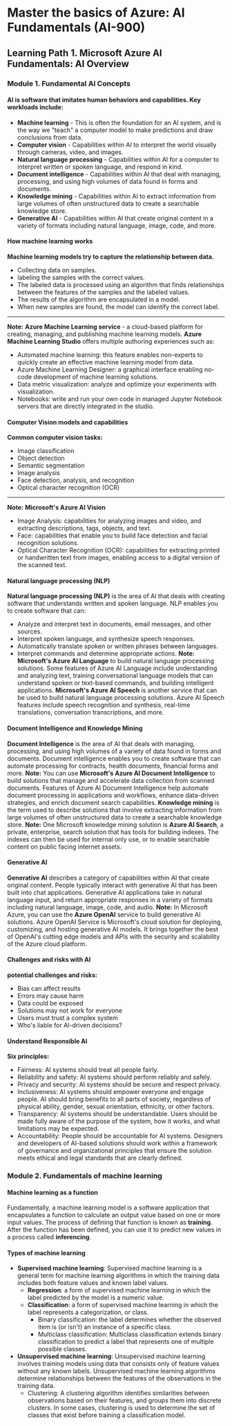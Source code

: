 # Master the basics of Azure: AI Fundamentals (AI-900)
## Learning Path 1. Microsoft Azure AI Fundamentals: AI Overview 
### Module 1. Fundamental AI Concepts
####  AI is software that imitates human behaviors and capabilities. Key workloads include:
  - **Machine learning** - This is often the foundation for an AI system, and is the way we "teach" a computer model to make predictions and draw conclusions from data.
  - **Computer vision** - Capabilities within AI to interpret the world visually through cameras, video, and images.
  - **Natural language processing** - Capabilities within AI for a computer to interpret written or spoken language, and respond in kind.
  - **Document intelligence** - Capabilities within AI that deal with managing, processing, and using high volumes of data found in forms and documents.
  - **Knowledge mining** - Capabilities within AI to extract information from large volumes of often unstructured data to create a searchable knowledge store.
  - **Generative AI** - Capabilities within AI that create original content in a variety of formats including natural language, image, code, and more.
#### How machine learning works
  **Machine learning models try to capture the relationship between data.**
  - Collecting data on samples.
  - labeling the samples with the correct values.
  - The labeled data is processed using an algorithm that finds relationships between the features of the samples and the labeled values.
  - The results of the algorithm are encapsulated in a model.
  - When new samples are found, the model can identify the correct label.
---
**Note:** **Azure Machine Learning service** - a cloud-based platform for creating, managing, and publishing machine learning models. **Azure Machine Learning Studio** offers multiple authoring experiences such as:
 - Automated machine learning: this feature enables non-experts to quickly create an effective machine learning model from data.
 - Azure Machine Learning Designer: a graphical interface enabling no-code development of machine learning solutions.
 - Data metric visualization: analyze and optimize your experiments with visualization.
 - Notebooks: write and run your own code in managed Jupyter Notebook servers that are directly integrated in the studio.
#### Computer Vision models and capabilities
  **Common computer vision tasks:**
   - Image classification
   - Object detection
   - Semantic segmentation
   - Image analysis
   - Face detection, analysis, and recognition
   - Optical character recognition (OCR)
---
**Note:** **Microsoft's Azure AI Vision**
 - Image Analysis: capabilities for analyzing images and video, and extracting descriptions, tags, objects, and text.
 - Face: capabilities that enable you to build face detection and facial recognition solutions.
 - Optical Character Recognition (OCR): capabilities for extracting printed or handwritten text from images, enabling access to a digital version of the scanned text.

#### Natural language processing (NLP)
**Natural language processing (NLP)** is the area of AI that deals with creating software that understands written and spoken language.
NLP enables you to create software that can:
 - Analyze and interpret text in documents, email messages, and other sources.
 - Interpret spoken language, and synthesize speech responses.
 - Automatically translate spoken or written phrases between languages.
 - Interpret commands and determine appropriate actions.
**Note:** **Microsoft's Azure AI Language** to build natural language processing solutions. Some features of Azure AI Language include understanding and analyzing text, training conversational language models that can understand spoken or text-based commands, and building intelligent applications. **Microsoft's Azure AI Speech** is another service that can be used to build natural language processing solutions. Azure AI Speech features include speech recognition and synthesis, real-time translations, conversation transcriptions, and more.

#### Document Intelligence and Knowledge Mining
**Document Intelligence** is the area of AI that deals with managing, processing, and using high volumes of a variety of data found in forms and documents. Document intelligence enables you to create software that can automate processing for contracts, health documents, financial forms and more.
**Note:** You can use **Microsoft's Azure AI Document Intelligence** to build solutions that manage and accelerate data collection from scanned documents. Features of Azure AI Document Intelligence help automate document processing in applications and workflows, enhance data-driven strategies, and enrich document search capabilities.
**Knowledge mining** is the term used to describe solutions that involve extracting information from large volumes of often unstructured data to create a searchable knowledge store.
**Note:** One Microsoft knowledge mining solution is **Azure AI Search**, a private, enterprise, search solution that has tools for building indexes. The indexes can then be used for internal only use, or to enable searchable content on public facing internet assets.

#### Generative AI
**Generative AI** describes a category of capabilities within AI that create original content. People typically interact with generative AI that has been built into chat applications. Generative AI applications take in natural language input, and return appropriate responses in a variety of formats including natural language, image, code, and audio.
**Note:** In Microsoft Azure, you can use the **Azure OpenAI** service to build generative AI solutions. Azure OpenAI Service is Microsoft's cloud solution for deploying, customizing, and hosting generative AI models. It brings together the best of OpenAI's cutting edge models and APIs with the security and scalability of the Azure cloud platform.

#### Challenges and risks with AI
**potential challenges and risks:**
 - Bias can affect results
 - Errors may cause harm
 - Data could be exposed
 - Solutions may not work for everyone
 - Users must trust a complex system
 - Who's liable for AI-driven decisions?

#### Understand Responsible AI
**Six principles:**
 - Fairness: AI systems should treat all people fairly.
 - Reliability and safety: AI systems should perform reliably and safely.
 - Privacy and security: AI systems should be secure and respect privacy.
 - Inclusiveness: AI systems should empower everyone and engage people. AI should bring benefits to all parts of society, regardless of physical ability, gender, sexual orientation, ethnicity, or other factors.
 - Transparency: AI systems should be understandable. Users should be made fully aware of the purpose of the system, how it works, and what limitations may be expected.
 - Accountability: People should be accountable for AI systems. Designers and developers of AI-based solutions should work within a framework of governance and organizational principles that ensure the solution meets ethical and legal standards that are clearly defined.

### Module 2. Fundamentals of machine learning
#### Machine learning as a function
Fundamentally, a machine learning model is a software application that encapsulates a function to calculate an output value based on one or more input values. The process of defining that function is known as **training**. After the function has been defined, you can use it to predict new values in a process called **inferencing**.

#### Types of machine learning
- **Supervised machine learning**: Supervised machine learning is a general term for machine learning algorithms in which the training data includes both feature values and known label values.
  - **Regression**: a form of supervised machine learning in which the label predicted by the model is a numeric value.
  - **Classification**: a form of supervised machine learning in which the label represents a categorization, or class.
    - Binary classification: the label determines whether the observed item is (or isn't) an instance of a specific class.
    - Multiclass classification: Multiclass classification extends binary classification to predict a label that represents one of multiple possible classes.
- **Unsupervised machine learning**: Unsupervised machine learning involves training models using data that consists only of feature values without any known labels. Unsupervised machine learning algorithms determine relationships between the features of the observations in the training data.
  - Clustering:  A clustering algorithm identifies similarities between observations based on their features, and groups them into discrete clusters. In some cases, clustering is used to determine the set of classes that exist before training a classification model.
